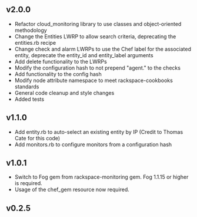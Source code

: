 v2.0.0
------
* Refactor cloud_monitoring library to use classes and object-oriented methodology
* Change the Entities LWRP to allow search criteria, deprecating the entities.rb recipe
* Change check and alarm LWRPs to use the Chef label for the associated entity, deprecate the entity_id and entity_label arguments
* Add delete functionality to the LWRPs
* Modify the configuration hash to not prepend "agent." to the checks
* Add functionality to the config hash
* Modify node attribute namespace to meet rackspace-cookbooks standards
* General code cleanup and style changes
* Added tests

v1.1.0
------
* Add entity.rb to auto-select an existing entity by IP (Credit to Thomas Cate for this code)
* Add monitors.rb to configure monitors from a configuration hash

v1.0.1
------
* Switch to Fog gem from rackspace-monitoring gem. Fog 1.1.15 or higher is required.
* Usage of the chef_gem resource now required.

v0.2.5
------
